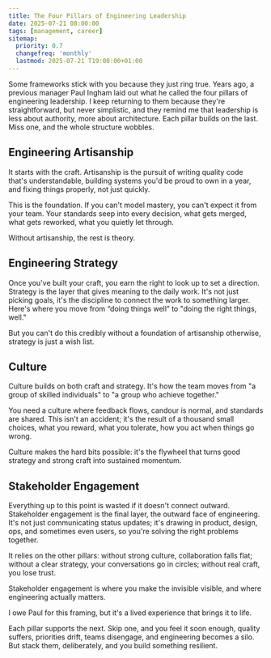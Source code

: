 ```yaml
---
title: The Four Pillars of Engineering Leadership
date: 2025-07-21 08:00:00
tags: [management, career]
sitemap:
  priority: 0.7
  changefreq: 'monthly'
  lastmod: 2025-07-21 T19:00:00+01:00
---
```


Some frameworks stick with you because they just ring true. Years ago, a previous manager Paul Ingham laid out what he called the four pillars of engineering leadership. I keep returning to them because they're straightforward, but never simplistic, and they remind me that leadership is less about authority, more about architecture. Each pillar builds on the last. Miss one, and the whole structure wobbles.

## Engineering Artisanship

It starts with the craft. Artisanship is the pursuit of writing quality code that's understandable, building systems you'd be proud to own in a year, and fixing things properly, not just quickly.

This is the foundation. If you can't model mastery, you can't expect it from your team. Your standards seep into every decision, what gets merged, what gets reworked, what you quietly let through.

Without artisanship, the rest is theory.

## Engineering Strategy

Once you've built your craft, you earn the right to look up to set a direction. Strategy is the layer that gives meaning to the daily work. It's not just picking goals, it's the discipline to connect the work to something larger.
Here's where you move from “doing things well” to "doing the right things, well."

But you can't do this credibly without a foundation of artisanship otherwise, strategy is just a wish list.

## Culture

Culture builds on both craft and strategy. It's how the team moves from "a group of skilled individuals" to "a group who achieve together." 

You need a culture where feedback flows, candour is normal, and standards are shared.
This isn't an accident; it's the result of a thousand small choices, what you reward, what you tolerate, how you act when things go wrong.

Culture makes the hard bits possible: it's the flywheel that turns good strategy and strong craft into sustained momentum.

## Stakeholder Engagement

Everything up to this point is wasted if it doesn't connect outward. Stakeholder engagement is the final layer, the outward face of engineering. It's not just communicating status updates; it's drawing in product, design, ops, and sometimes even users, so you're solving the right problems together.

It relies on the other pillars: without strong culture, collaboration falls flat; without a clear strategy, your conversations go in circles; without real craft, you lose trust.

Stakeholder engagement is where you make the invisible visible, and where engineering actually matters.

I owe Paul for this framing, but it's a lived experience that brings it to life.

Each pillar supports the next. Skip one, and you feel it soon enough, quality suffers, priorities drift, teams disengage, and engineering becomes a silo. But stack them, deliberately, and you build something resilient.
